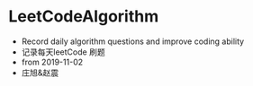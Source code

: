 # LeetCodeAlgorithm
- Record daily algorithm questions and improve coding ability
- 记录每天leetCode 刷题
- from 2019-11-02
- 庄旭&赵震
